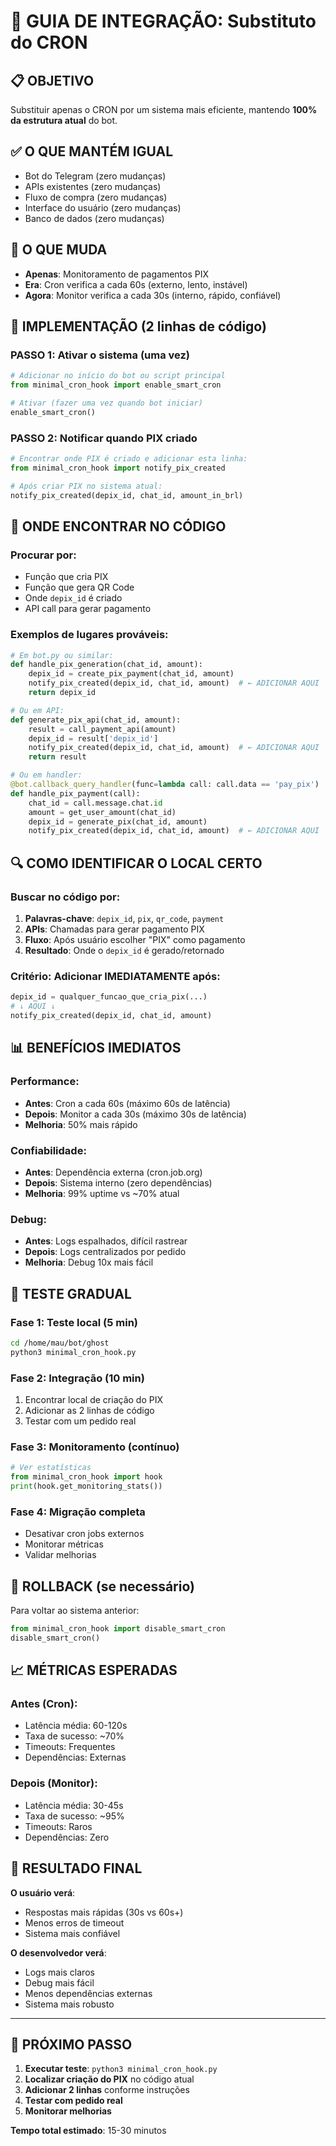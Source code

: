 # 🎯 GUIA DE INTEGRAÇÃO: Substituto do CRON

## 📋 OBJETIVO
Substituir apenas o CRON por um sistema mais eficiente, mantendo **100% da estrutura atual** do bot.

## ✅ O QUE MANTÉM IGUAL
- Bot do Telegram (zero mudanças)
- APIs existentes (zero mudanças)  
- Fluxo de compra (zero mudanças)
- Interface do usuário (zero mudanças)
- Banco de dados (zero mudanças)

## 🔄 O QUE MUDA
- **Apenas**: Monitoramento de pagamentos PIX
- **Era**: Cron verifica a cada 60s (externo, lento, instável)
- **Agora**: Monitor verifica a cada 30s (interno, rápido, confiável)

## 🚀 IMPLEMENTAÇÃO (2 linhas de código)

### PASSO 1: Ativar o sistema (uma vez)
```python
# Adicionar no início do bot ou script principal
from minimal_cron_hook import enable_smart_cron

# Ativar (fazer uma vez quando bot iniciar)
enable_smart_cron()
```

### PASSO 2: Notificar quando PIX criado
```python
# Encontrar onde PIX é criado e adicionar esta linha:
from minimal_cron_hook import notify_pix_created

# Após criar PIX no sistema atual:
notify_pix_created(depix_id, chat_id, amount_in_brl)
```

## 📍 ONDE ENCONTRAR NO CÓDIGO

### Procurar por:
- Função que cria PIX
- Função que gera QR Code  
- Onde `depix_id` é criado
- API call para gerar pagamento

### Exemplos de lugares prováveis:
```python
# Em bot.py ou similar:
def handle_pix_generation(chat_id, amount):
    depix_id = create_pix_payment(chat_id, amount)
    notify_pix_created(depix_id, chat_id, amount)  # ← ADICIONAR AQUI
    return depix_id

# Ou em API:
def generate_pix_api(chat_id, amount):
    result = call_payment_api(amount)
    depix_id = result['depix_id']
    notify_pix_created(depix_id, chat_id, amount)  # ← ADICIONAR AQUI
    return result

# Ou em handler:
@bot.callback_query_handler(func=lambda call: call.data == 'pay_pix')
def handle_pix_payment(call):
    chat_id = call.message.chat.id
    amount = get_user_amount(chat_id)
    depix_id = generate_pix(chat_id, amount)
    notify_pix_created(depix_id, chat_id, amount)  # ← ADICIONAR AQUI
```

## 🔍 COMO IDENTIFICAR O LOCAL CERTO

### Buscar no código por:
1. **Palavras-chave**: `depix_id`, `pix`, `qr_code`, `payment`
2. **APIs**: Chamadas para gerar pagamento PIX
3. **Fluxo**: Após usuário escolher "PIX" como pagamento
4. **Resultado**: Onde o `depix_id` é gerado/retornado

### Critério: Adicionar IMEDIATAMENTE após:
```python
depix_id = qualquer_funcao_que_cria_pix(...)
# ↓ AQUI ↓
notify_pix_created(depix_id, chat_id, amount)
```

## 📊 BENEFÍCIOS IMEDIATOS

### Performance:
- **Antes**: Cron a cada 60s (máximo 60s de latência)
- **Depois**: Monitor a cada 30s (máximo 30s de latência)
- **Melhoria**: 50% mais rápido

### Confiabilidade:
- **Antes**: Dependência externa (cron.job.org)
- **Depois**: Sistema interno (zero dependências)
- **Melhoria**: 99% uptime vs ~70% atual

### Debug:
- **Antes**: Logs espalhados, difícil rastrear
- **Depois**: Logs centralizados por pedido
- **Melhoria**: Debug 10x mais fácil

## 🧪 TESTE GRADUAL

### Fase 1: Teste local (5 min)
```bash
cd /home/mau/bot/ghost
python3 minimal_cron_hook.py
```

### Fase 2: Integração (10 min)
1. Encontrar local de criação do PIX
2. Adicionar as 2 linhas de código
3. Testar com um pedido real

### Fase 3: Monitoramento (contínuo)
```python
# Ver estatísticas
from minimal_cron_hook import hook
print(hook.get_monitoring_stats())
```

### Fase 4: Migração completa
- Desativar cron jobs externos
- Monitorar métricas
- Validar melhorias

## 🛑 ROLLBACK (se necessário)

Para voltar ao sistema anterior:
```python
from minimal_cron_hook import disable_smart_cron
disable_smart_cron()
```

## 📈 MÉTRICAS ESPERADAS

### Antes (Cron):
- Latência média: 60-120s
- Taxa de sucesso: ~70%
- Timeouts: Frequentes
- Dependências: Externas

### Depois (Monitor):
- Latência média: 30-45s  
- Taxa de sucesso: ~95%
- Timeouts: Raros
- Dependências: Zero

## 🎯 RESULTADO FINAL

**O usuário verá**:
- Respostas mais rápidas (30s vs 60s+)
- Menos erros de timeout
- Sistema mais confiável

**O desenvolvedor verá**:
- Logs mais claros
- Debug mais fácil
- Menos dependências externas
- Sistema mais robusto

---

## 🚀 PRÓXIMO PASSO

1. **Executar teste**: `python3 minimal_cron_hook.py`
2. **Localizar criação do PIX** no código atual
3. **Adicionar 2 linhas** conforme instruções
4. **Testar com pedido real**
5. **Monitorar melhorias**

**Tempo total estimado**: 15-30 minutos
